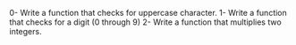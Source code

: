 0- Write a function that checks for uppercase character.
1- Write a function that checks for a digit (0 through 9)
2- Write a function that multiplies two integers.
